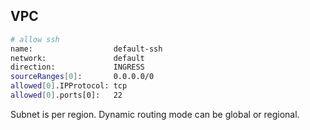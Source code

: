 VPC
-

````sh
# allow ssh
name:                  default-ssh
network:               default
direction:             INGRESS
sourceRanges[0]:       0.0.0.0/0
allowed[0].IPProtocol: tcp
allowed[0].ports[0]:   22
````

Subnet is per region.
Dynamic routing mode can be global or regional.
